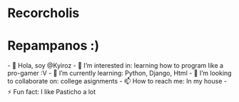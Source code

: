 # Recorcholis

<h1>Repampanos :)</h1>
- 👋 Hola, soy @Kyiroz
- 👀 I’m interested in: learning how to program like a pro-gamer :V
- 🌱 I’m currently learning: Python, Django, Html
- 💞️ I’m looking to collaborate on: college asignments
- 📫 How to reach me: In my house
- ⚡ Fun fact: I like Pasticho a lot

<!---
Kyiroz/Kyiroz is a ✨ special ✨ repository because its `README.md` (this file) appears on your GitHub profile.
You can click the Preview link to take a look at your changes.
--->
